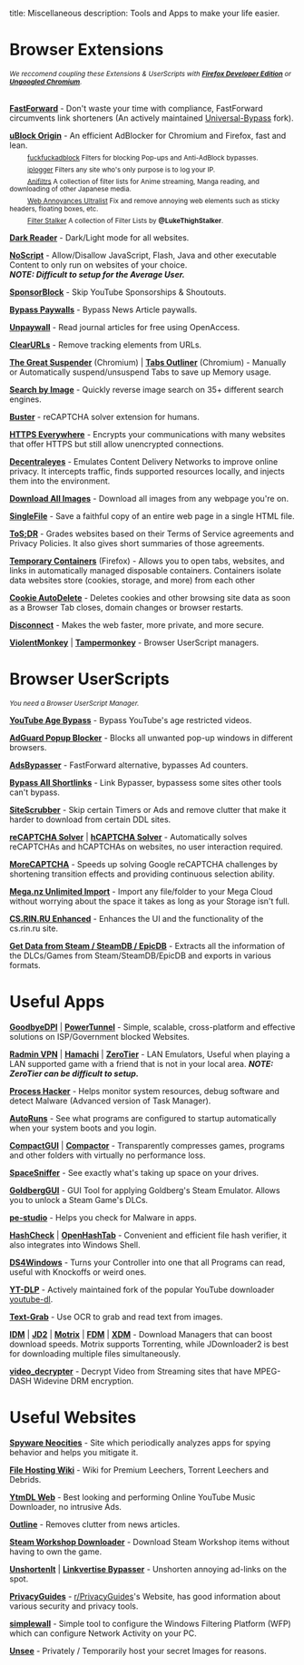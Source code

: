 title: Miscellaneous
description: Tools and Apps to make your life easier.

# Browser Extensions

<sub>*We reccomend coupling these Extensions & UserScripts with [**Firefox Developer Edition**](https://www.mozilla.org/en-US/firefox/developer/) or [**Ungoogled Chromium**](https://github.com/Eloston/ungoogled-chromium).*</sub>  
&nbsp;  
  
[**FastForward**](https://github.com/FastForwardTeam/FastForward) - Don't waste your time with compliance, FastForward circumvents link shorteners (An actively maintained [Universal-Bypass](https://github.com/Sainan/Universal-Bypass) fork).

[**uBlock Origin**](https://github.com/gorhill/uBlock) - An efficient AdBlocker for Chromium and Firefox, fast and lean.  
&nbsp;&nbsp;&nbsp;&nbsp;&nbsp;&nbsp;&nbsp;&nbsp;<sub>[fuckfuckadblock](https://github.com/bogachenko/fuckfuckadblock) Filters for blocking Pop-ups and Anti-AdBlock bypasses.</sub>  
&nbsp;&nbsp;&nbsp;&nbsp;&nbsp;&nbsp;&nbsp;&nbsp;<sub>[iplogger](https://github.com/piperun/iploggerfilter) Filters any site who's only purpose is to log your IP.</sub>  
&nbsp;&nbsp;&nbsp;&nbsp;&nbsp;&nbsp;&nbsp;&nbsp;<sub>[Anifiltrs](https://github.com/Karmesinrot/Anifiltrs) A collection of filter lists for Anime streaming, Manga reading, and downloading of other Japanese media.</sub>  
&nbsp;&nbsp;&nbsp;&nbsp;&nbsp;&nbsp;&nbsp;&nbsp;<sub>[Web Annoyances Ultralist](https://github.com/yourduskquibbles/webannoyances) Fix and remove annoying web elements such as sticky headers, floating boxes, etc.</sub>  
&nbsp;&nbsp;&nbsp;&nbsp;&nbsp;&nbsp;&nbsp;&nbsp;<sub>[Filter Stalker](https://rentry.co/FilterStalker) A collection of Filter Lists by **@LukeThighStalker**.</sub> 

[**Dark Reader**](https://github.com/darkreader/darkreader) - Dark/Light mode for all websites.

[**NoScript**](https://github.com/hackademix/noscript) - Allow/Disallow JavaScript, Flash, Java and other executable Content to only run on websites of your choice.  
**_NOTE: Difficult to setup for the Average User._**

[**SponsorBlock**](https://github.com/ajayyy/SponsorBlock) - Skip YouTube Sponsorships & Shoutouts.

[**Bypass Paywalls**](https://github.com/iamadamdev/bypass-paywalls-chrome) - Bypass News Article paywalls.

[**Unpaywall**](https://unpaywall.org/products/extension) - Read journal articles for free using OpenAccess.

[**ClearURLs**](https://github.com/ClearURLs/Addon) - Remove tracking elements from URLs.

[**The Great Suspender**](https://github.com/aciidic/thegreatsuspender-notrack) (Chromium) | [**Tabs Outliner**](https://chrome.google.com/webstore/detail/tabs-outliner/eggkanocgddhmamlbiijnphhppkpkmkl) (Chromium) - Manually or Automatically suspend/unsuspend Tabs to save up Memory usage.  

[**Search by Image**](https://github.com/dessant/search-by-image) - Quickly reverse image search on 35+ different search engines.  

[**Buster**](https://github.com/dessant/buster) - reCAPTCHA solver extension for humans.  

[**HTTPS Everywhere**](https://github.com/EFForg/https-everywhere) - Encrypts your communications with many websites that offer HTTPS but still allow unencrypted connections.

[**Decentraleyes**](https://git.synz.io/Synzvato/decentraleyes) - Emulates Content Delivery Networks to improve online privacy. It intercepts traffic, finds supported resources locally, and injects them into the environment.

[**Download All Images**](https://github.com/belaviyo/save-images) - Download all images from any webpage you're on.

[**SingleFile**](https://github.com/gildas-lormeau/SingleFile) -  Save a faithful copy of an entire web page in a single HTML file.

[**ToS;DR**](https://github.com/tosdr/browser-extensions) - Grades websites based on their Terms of Service agreements and Privacy Policies. It also gives short summaries of those agreements.

[**Temporary Containers**](https://github.com/stoically/temporary-containers) (Firefox) - Allows you to open tabs, websites, and links in automatically managed disposable containers. Containers isolate data websites store (cookies, storage, and more) from each other

[**Cookie AutoDelete**](https://github.com/Cookie-AutoDelete/Cookie-AutoDelete) - Deletes cookies and other browsing site data as soon as a Browser Tab closes, domain changes or browser restarts.

[**Disconnect**](https://github.com/disconnectme/disconnect) - Makes the web faster, more private, and more secure.

[**ViolentMonkey**](https://github.com/violentmonkey/violentmonkey) | [**Tampermonkey**](https://www.tampermonkey.net/) - Browser UserScript managers.  

# Browser UserScripts
<sub>*You need a Browser UserScript Manager.*</sub>

[**YouTube Age Bypass**](https://github.com/zerodytrash/Simple-YouTube-Age-Restriction-Bypass/) - Bypass YouTube's age restricted videos.

[**AdGuard Popup Blocker**](https://github.com/AdguardTeam/PopupBlocker) - Blocks all unwanted pop-up windows in different browsers.

[**AdsBypasser**](https://github.com/adsbypasser/adsbypasser) - FastForward alternative, bypasses Ad counters. 

[**Bypass All Shortlinks**](https://greasyfork.org/en/scripts/431691-bypass-all-shortlinks) - Link Bypasser, bypassess some sites other tools can't bypass.

[**SiteScrubber**](https://github.com/PrimePlaya24/dl-site-scrubber) - Skip certain Timers or Ads and remove clutter that make it harder to download from certain DDL sites.

[**reCAPTCHA Solver**](https://greasyfork.org/en/scripts/430593-recaptcha-solver-automatically-solves-recaptcha-in-browser) | [**hCAPTCHA Solver**](https://greasyfork.org/en/scripts/425854-hcaptcha-solver-automatically-solves-hcaptcha-in-browser) - Automatically solves reCAPTCHAs and hCAPTCHAs on websites, no user interaction required.

[**MoreCAPTCHA**](https://greasyfork.org/en/scripts/31088-morecaptcha) - Speeds up solving Google reCAPTCHA challenges by shortening transition effects and providing continuous selection ability.

[**Mega.nz Unlimited Import**](https://pastebin.com/raw/4AXkE1yE) - Import any file/folder to your Mega Cloud without worrying about the space it takes as long as your Storage isn't full.

[**CS.RIN.RU Enhanced**](https://github.com/SubZeroPL/cs-rin-ru-enhanced-mod) - Enhances the UI and the functionality of the cs.rin.ru site.

[**Get Data from Steam / SteamDB / EpicDB**](https://github.com/Sak32009/GetDLCInfoFromSteamDB/) - Extracts all the information of the DLCs/Games from Steam/SteamDB/EpicDB and exports in various formats.

# Useful Apps

[**GoodbyeDPI**](https://github.com/ValdikSS/GoodbyeDPI) | [**PowerTunnel**](https://github.com/krlvm/PowerTunnel) - Simple, scalable, cross-platform and effective solutions on ISP/Government blocked Websites.  

[**Radmin VPN**](https://www.radmin-vpn.com/) | [**Hamachi**](https://www.vpn.net/) | [**ZeroTier**](https://github.com/zerotier/ZeroTierOne) - LAN Emulators, Useful when playing a LAN supported game with a friend that is not in your local area. **_NOTE: ZeroTier can be difficult to setup._**

[**Process Hacker**](https://github.com/processhacker/processhacker) - Helps monitor system resources, debug software and detect Malware (Advanced version of Task Manager).

[**AutoRuns**](https://docs.microsoft.com/en-us/sysinternals/downloads/autoruns) - See what programs are configured to startup automatically when your system boots and you login.

[**CompactGUI**](https://github.com/ImminentFate/CompactGUI) | [**Compactor**](https://github.com/Freaky/Compactor) - Transparently compresses games, programs and other folders with virtually no performance loss.

[**SpaceSniffer**](http://www.uderzo.it/main_products/space_sniffer/) - See exactly what's taking up space on your drives.  

[**GoldbergGUI**](https://cs.rin.ru/forum/viewtopic.php?f=29&t=111152) - GUI Tool for applying Goldberg's Steam Emulator. Allows you to unlock a Steam Game's DLCs.

[**pe-studio**](https://www.winitor.com/) - Helps you check for Malware in apps.

[**HashCheck**](https://github.com/idrassi/HashCheck) | [**OpenHashTab**](https://github.com/namazso/OpenHashTab) - Convenient and efficient file hash verifier, it also integrates into Windows Shell.

[**DS4Windows**](https://github.com/Ryochan7/DS4Windows) - Turns your Controller into one that all Programs can read, useful with Knockoffs or weird ones.

[**YT-DLP**](https://github.com/yt-dlp/yt-dlp) - Actively maintained fork of the popular YouTube downloader [youtube-dl](https://github.com/ytdl-org/youtube-dl).

[**Text-Grab**](https://github.com/TheJoeFin/Text-Grab) - Use OCR to grab and read text from images.

[**IDM**](https://www.internetdownloadmanager.com/) | [**JD2**](https://jdownloader.org/jdownloader2) | [**Motrix**](https://github.com/agalwood/Motrix) | [**FDM**](https://www.freedownloadmanager.org/) | [**XDM**](https://github.com/subhra74/xdm) - Download Managers that can boost download speeds. Motrix supports Torrenting, while JDownloader2 is best for downloading multiple files simultaneously.

[**video_decrypter**](https://github.com/CrackerCat/video_decrypter) - Decrypt Video from Streaming sites that have MPEG-DASH Widevine DRM encryption. 

# Useful Websites

[**Spyware Neocities**](https://spyware.neocities.org/articles/) - Site which periodically analyzes apps for spying behavior and helps you mitigate it.

[**File Hosting Wiki**](https://filehostlist.miraheze.org/wiki/Main_Page) - Wiki for Premium Leechers, Torrent Leechers and Debrids.

[**YtmDL Web**](https://ytmdl.deepjyoti30.dev/) - Best looking and performing Online YouTube Music Downloader, no intrusive Ads.

[**Outline**](https://outline.com/) - Removes clutter from news articles.

[**Steam Workshop Downloader**](https://www.steamworkshopdownloader.io/) - Download Steam Workshop items without having to own the game.

[**UnshortenIt**](https://unshorten.it/) | [**Linkvertise Bypasser**](https://thebypasser.com/) - Unshorten annoying ad-links on the spot.

[**PrivacyGuides**](https://privacyguides.org/) - [r/PrivacyGuides](https://www.reddit.com/r/PrivacyGuides/)'s Website, has good information about various security and privacy tools.

[**simplewall**](https://www.henrypp.org/product/simplewall) - Simple tool to configure the Windows Filtering Platform (WFP) which can configure Network Activity on your PC.

[**Unsee**](https://unsee.cc/) - Privately / Temporarily host your secret Images for reasons.



